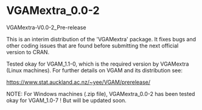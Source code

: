 # VGAMextra_0.0-2
VGAMextra-V0.0-2_Pre-release

This is an interim distribution of the 'VGAMextra' package.
It fixes bugs and other coding issues that are found before 
submitting the next official version to CRAN.

Tested okay for VGAM_1.1-0, which is the required version by
VGAMextra (Linux machines). For further details on VGAM and
its distribution see:

https://www.stat.auckland.ac.nz/~yee/VGAM/prerelease/

NOTE: For Windows machines (.zip file), VGAMextra_0.0-2 has been
tested okay for VGAM_1.0-7 ! But will be updated soon.
